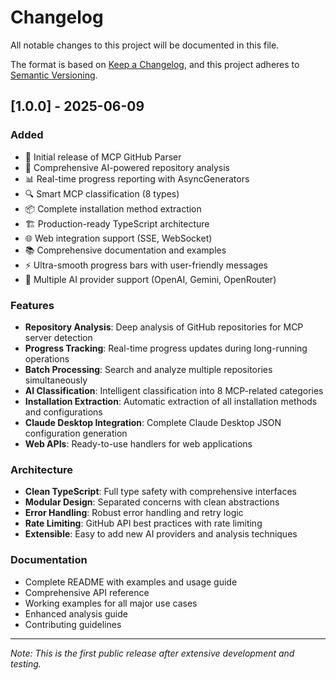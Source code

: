 # Changelog

All notable changes to this project will be documented in this file.

The format is based on [Keep a Changelog](https://keepachangelog.com/en/1.0.0/),
and this project adheres to [Semantic Versioning](https://semver.org/spec/v2.0.0.html).

## [1.0.0] - 2025-06-09

### Added
- 🎉 Initial release of MCP GitHub Parser
- 🤖 Comprehensive AI-powered repository analysis
- 📊 Real-time progress reporting with AsyncGenerators
- 🔍 Smart MCP classification (8 types)
- 📦 Complete installation method extraction
- 🏗️ Production-ready TypeScript architecture
- 🌐 Web integration support (SSE, WebSocket)
- 📚 Comprehensive documentation and examples
- ⚡ Ultra-smooth progress bars with user-friendly messages
- 🔧 Multiple AI provider support (OpenAI, Gemini, OpenRouter)

### Features
- **Repository Analysis**: Deep analysis of GitHub repositories for MCP server detection
- **Progress Tracking**: Real-time progress updates during long-running operations
- **Batch Processing**: Search and analyze multiple repositories simultaneously
- **AI Classification**: Intelligent classification into 8 MCP-related categories
- **Installation Extraction**: Automatic extraction of all installation methods and configurations
- **Claude Desktop Integration**: Complete Claude Desktop JSON configuration generation
- **Web APIs**: Ready-to-use handlers for web applications

### Architecture
- **Clean TypeScript**: Full type safety with comprehensive interfaces
- **Modular Design**: Separated concerns with clean abstractions
- **Error Handling**: Robust error handling and retry logic
- **Rate Limiting**: GitHub API best practices with rate limiting
- **Extensible**: Easy to add new AI providers and analysis techniques

### Documentation
- Complete README with examples and usage guide
- Comprehensive API reference
- Working examples for all major use cases
- Enhanced analysis guide
- Contributing guidelines

---

*Note: This is the first public release after extensive development and testing.*
